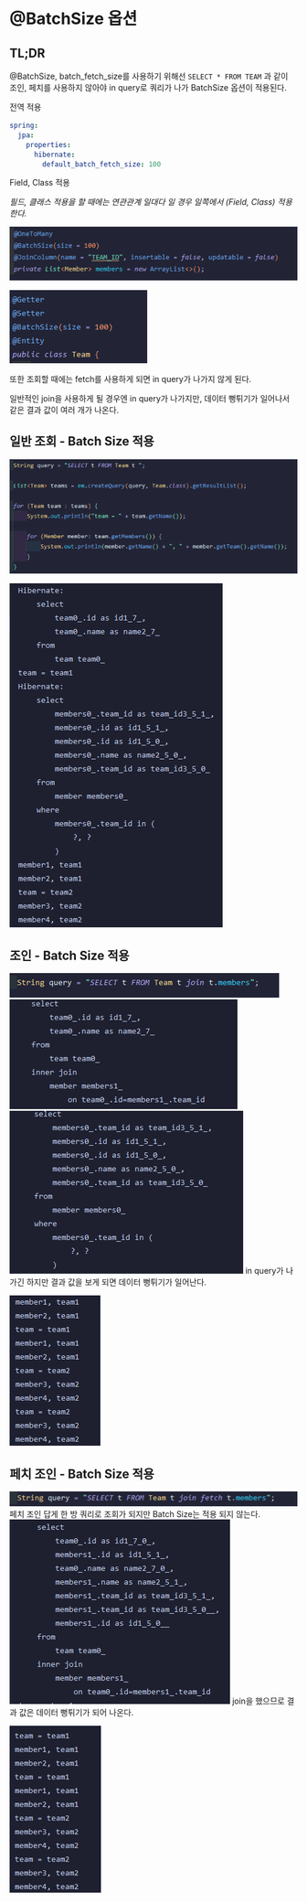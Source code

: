 # @BatchSize 옵션

## TL;DR

@BatchSize, batch_fetch_size를 사용하기 위해선 `SELECT * FROM TEAM` 과 같이 조인, 페치를 사용하지 않아야 in query로 쿼리가 나가 BatchSize 옵션이 적용된다.

전역 적용

```yaml
spring:
  jpa:
    properties:
      hibernate:
        default_batch_fetch_size: 100
```

Field, Class 적용

_필드, 클래스 적용을 할 때에는 연관관계 일대다 일 경우 일쪽에서 (Field, Class) 적용한다._

![1](../img/BatchSize_1.png)

![1](../img/BatchSize_2.png)


또한 조회할 때에는 fetch를 사용하게 되면 in query가 나가지 않게 된다.

일반적인 join을 사용하게 될 경우엔 in query가 나가지만, 데이터 뻥튀기가 일어나서 같은 결과 값이 여러 개가 나온다.

## 일반 조회 - Batch Size 적용
![1](../img/BatchSize_3.png)

![1](../img/BatchSize_4.png)


## 조인 - Batch Size 적용

![1](../img/BatchSize_5.png)
![1](../img/BatchSize_6.png)
![1](../img/BatchSize_7.png)
in query가 나가긴 하지만 결과 값을 보게 되면 데이터 뻥튀기가 일어난다.

![1](../img/BatchSize_8.png)


## 페치 조인 - Batch Size 적용

![1](../img/BatchSize_9.png)
페치 조인 답게 한 방 쿼리로 조회가 되지만 Batch Size는 적용 되지 않는다.
![1](../img/BatchSize_10.png)
join을 했으므로 결과 값은 데이터 뻥튀기가 되어 나온다.

![1](../img/BatchSize_11.png)